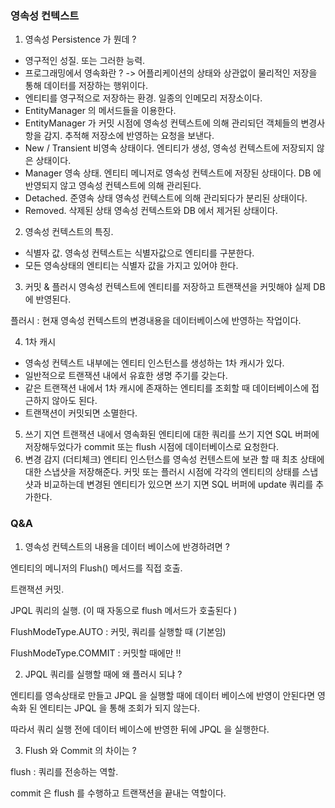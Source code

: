 ### 영속성 컨텍스트 

1. 영속성 Persistence 가 뭔데 ?

* 영구적인 성질. 또는 그러한 능력. 
* 프로그래밍에서 영속화란 ? -> 어플리케이션의 상태와 상관없이 물리적인 저장을 통해 
데이터를 저장하는 행위이다. 
* 엔티티를 영구적으로 저장하는 환경. 일종의 인메모리 저장소이다. 
* EntityManager 의 메서드들을 이용한다. 
* EntityManager 가 커밋 시점에 영속성 컨텍스트에 의해 관리되던 객체들의 
변경사항을 감지. 추적해 저장소에 반영하는 요청을 보낸다. 
* New / Transient
비영속 상태이다. 엔티티가 생성, 영속성 컨텍스트에 저장되지 않은 상태이다. 
* Manager 
영속 상태. 엔티티 메니저로 영속성 컨텍스트에 저장된 상태이다. DB 에 반영되지 않고 
영속성 컨텍스트에 의해 관리된다. 
* Detached. 준영속 상태 
영속성 컨텍스트에 의해 관리되다가 분리된 상태이다. 
* Removed. 삭제된 상태 
영속성 컨텍스트와 DB 에서 제거된 상태이다. 

2. 영속성 컨텍스트의 특징. 
* 식별자 값. 영속성 컨텍스트는 식별자값으로 엔티티를 구분한다. 
* 모든 영속상태의 엔티티는 식별자 값을 가지고 있어야 한다. 

3. 커밋 & 플러시 
영속성 컨텍스트에 엔티티를 저장하고 트랜잭션을 커밋해야 실제 DB 에 반영된다. 

플러시 : 현재 영속성 컨텍스트의 변경내용을 데이터베이스에 반영하는 작업이다. 

4. 1차 캐시 
* 영속성 컨텍스트 내부에는 엔티티 인스턴스를 생성하는 1차 캐시가 있다. 
* 일반적으로 트랜잭션 내에서 유효한 생명 주기를 갖는다. 
* 같은 트랜잭션 내에서 1차 캐시에 존재하는 엔티티를 조회할 때 데이터베이스에 
접근하지 않아도 된다. 
* 트랜잭션이 커밋되면 소멸한다. 

5. 쓰기 지연 
트랜잭션 내에서 영속화된 엔티티에 대한 쿼리를 쓰기 지연 SQL 버퍼에 저장해두었다가
commit 또는 flush 시점에 데이터베이스로 요청한다. 
6. 변경 감지 (더티체크)
엔티티 인스턴스를 영속성 컨텐스트에 보관 할 때 최초 상태에 대한 스냅샷을 저장해준다. 
커밋 또는 플러시 시점에 각각의 엔티티의 상태를 스냅샷과 비교하는데 변경된 엔티티가 있으면 
쓰기 지면 SQL 버퍼에 update 쿼리를 추가한다. 

### Q&A

1. 영속성 컨텍스트의 내용을 데이터 베이스에 반경하려면 ?

엔티티의 메니저의 Flush() 메서드를 직접 호출. 

트랜잭션 커밋.

JPQL 쿼리의 실행. (이 때 자동으로 flush 메서드가 호출된다 )

FlushModeType.AUTO : 커밋, 쿼리를 실행할 때 (기본임)

FlushModeType.COMMIT : 커밋할 때에만 !! 

2. JPQL 쿼리를 실행할 때에 왜 플러시 되냐 ? 

엔티티를 영속상태로 만들고 JPQL 을 실행할 때에 데이터 베이스에 반영이 안된다면 영속화 된 
엔티티는 JPQL 을 통해 조회가 되지 않는다. 

따라서 쿼리 실행 전에 데이터 베이스에 반영한 뒤에 JPQL 을 실행한다. 

3. Flush 와 Commit 의 차이는 ?

flush : 쿼리를 전송하는 역할. 

commit 은 flush 를 수행하고 트랜잭션을 끝내는 역할이다. 

